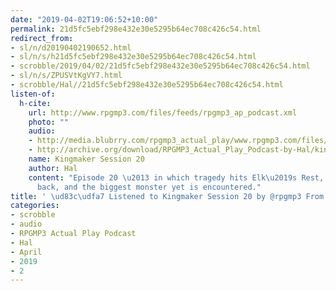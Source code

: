 ```yaml
---
date: "2019-04-02T19:06:52+10:00"
permalink: 21d5fc5ebf298e432e30e5295b64ec708c426c54.html
redirect_from:
- sl/n/d20190402190652.html
- sl/n/s/h21d5fc5ebf298e432e30e5295b64ec708c426c54.html
- scrobble/2019/04/02/21d5fc5ebf298e432e30e5295b64ec708c426c54.html
- sl/n/s/ZPUSVtKgVY7.html
- scrobble/Hal//21d5fc5ebf298e432e30e5295b64ec708c426c54.html
listen-of:
  h-cite:
    url: http://www.rpgmp3.com/files/feeds/rpgmp3_ap_podcast.xml
    photo: ""
    audio:
    - http://media.blubrry.com/rpgmp3_actual_play/www.rpgmp3.com/files/game_recordings/Sugar_Fuelled_Gamers/kingmaker_session_20.mp3
    - http://archive.org/download/RPGMP3_Actual_Play_Podcast-by-Hal/kingmaker_session_20.mp3
    name: Kingmaker Session 20
    author: Hal
    content: "Episode 20 \u2013 in which tragedy hits Elk\u2019s Rest, Kaylen hits
      back, and the biggest monster yet is encountered."
title: ' \ud83c\udfa7 Listened to Kingmaker Session 20 by @rpgmp3 From #RPGMP3ActualPlayPodcast'
categories:
- scrobble
- audio
- RPGMP3 Actual Play Podcast
- Hal
- April
- 2019
- 2
---
```

